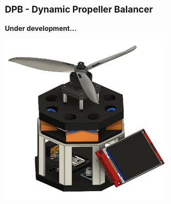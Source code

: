 # DPB - Dynamic Propeller Balancer

## Under development...

![DPB_3DView](doc\img\DPB-alpha0.2.png)
